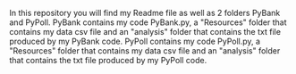 In this repository you will find my Readme file as well as 2 folders PyBank and PyPoll. 
PyBank contains my code PyBank.py, a "Resources" folder that contains my data csv file and an "analysis" folder that contains the txt file produced by my PyBank code. 
PyPoll contains my code PyPoll.py, a "Resources" folder that contains my data csv file and an "analysis" folder that contains the txt file produced by my PyPoll code. 

